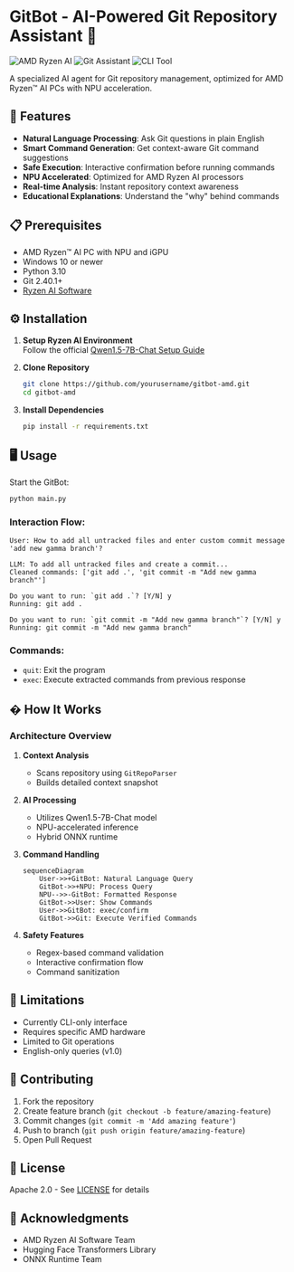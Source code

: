 # GitBot - AI-Powered Git Repository Assistant 🤖

![AMD Ryzen AI](https://img.shields.io/badge/AMD-Ryzen%20AI-ED1C24?logo=amd&logoColor=white)
![Git Assistant](https://img.shields.io/badge/Type-Git%20Assistant-blue)
![CLI Tool](https://img.shields.io/badge/Interface-CLI-lightgrey)

A specialized AI agent for Git repository management, optimized for AMD Ryzen™ AI PCs with NPU acceleration.

## 🚀 Features

- **Natural Language Processing**: Ask Git questions in plain English
- **Smart Command Generation**: Get context-aware Git command suggestions
- **Safe Execution**: Interactive confirmation before running commands
- **NPU Accelerated**: Optimized for AMD Ryzen AI processors
- **Real-time Analysis**: Instant repository context awareness
- **Educational Explanations**: Understand the "why" behind commands

## 📋 Prerequisites

- AMD Ryzen™ AI PC with NPU and iGPU
- Windows 10 or newer
- Python 3.10
- Git 2.40.1+
- [Ryzen AI Software](https://github.com/amd/RyzenAI-SW)

## ⚙️ Installation

1. **Setup Ryzen AI Environment**  
   Follow the official [Qwen1.5-7B-Chat Setup Guide](https://github.com/amd/RyzenAI-SW/blob/main/example/llm/hybrid/Qwen1_5_7B_Chat.md)

2. **Clone Repository**
   ```bash
   git clone https://github.com/yourusername/gitbot-amd.git
   cd gitbot-amd
   ```

3. **Install Dependencies**
   ```bash
   pip install -r requirements.txt
   ```

## 🖥️ Usage

Start the GitBot:
```bash
python main.py
```

### Interaction Flow:
```
User: How to add all untracked files and enter custom commit message 'add new gamma branch'?

LLM: To add all untracked files and create a commit...
Cleaned commands: ['git add .', 'git commit -m "Add new gamma branch"']

Do you want to run: `git add .`? [Y/N] y
Running: git add .

Do you want to run: `git commit -m "Add new gamma branch"`? [Y/N] y
Running: git commit -m "Add new gamma branch"
```

### Commands:
- `quit`: Exit the program
- `exec`: Execute extracted commands from previous response

## � How It Works

### Architecture Overview
1. **Context Analysis**  
   - Scans repository using `GitRepoParser`
   - Builds detailed context snapshot

2. **AI Processing**  
   - Utilizes Qwen1.5-7B-Chat model
   - NPU-accelerated inference
   - Hybrid ONNX runtime

3. **Command Handling**  
   ```mermaid
   sequenceDiagram
       User->>+GitBot: Natural Language Query
       GitBot->>+NPU: Process Query
       NPU-->>-GitBot: Formatted Response
       GitBot->>User: Show Commands
       User->>GitBot: exec/confirm
       GitBot->>Git: Execute Verified Commands
   ```

4. **Safety Features**  
   - Regex-based command validation
   - Interactive confirmation flow
   - Command sanitization

## 📌 Limitations

- Currently CLI-only interface
- Requires specific AMD hardware
- Limited to Git operations
- English-only queries (v1.0)

## 🤝 Contributing

1. Fork the repository
2. Create feature branch (`git checkout -b feature/amazing-feature`)
3. Commit changes (`git commit -m 'Add amazing feature'`)
4. Push to branch (`git push origin feature/amazing-feature`)
5. Open Pull Request

## 📜 License

Apache 2.0 - See [LICENSE](LICENSE) for details

## 🙏 Acknowledgments

- AMD Ryzen AI Software Team
- Hugging Face Transformers Library
- ONNX Runtime Team

